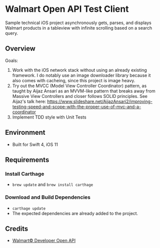 # Walmart Open API Test Client

Sample technical iOS project asynchronously gets, parses, and displays Walmart products in a tableview with infinite scrolling based on a search query.

## Overview
Goals:
1. Work with the iOS network stack without using an already existing framework. I do notably use an image downloader library because it also comes with cacheing, since this project is image heavy.
2. Try out the MVCC (Model View Controller Coordinator) pattern, as taught by Aijaz Ansari as an MVVM-like pattern that breaks away from Massive View Controllers and closer follows SOLID principles. See Aijaz's talk here: https://www.slideshare.net/AijazAnsari2/improving-testing-speed-and-scope-with-the-proper-use-of-mvc-and-a-coordinator
3. Implement TDD style with Unit Tests

## Environment
- Built for Swift 4, iOS 11

## Requirements
### Install Carthage
- `brew update` and `brew install carthage`

### Download and Build Dependencies
- `carthage update`
- The expected dependencies are already added to the project.

## Credits
 - [Walmart© Developer Open API](https://developer.walmartlabs.com/member/register)